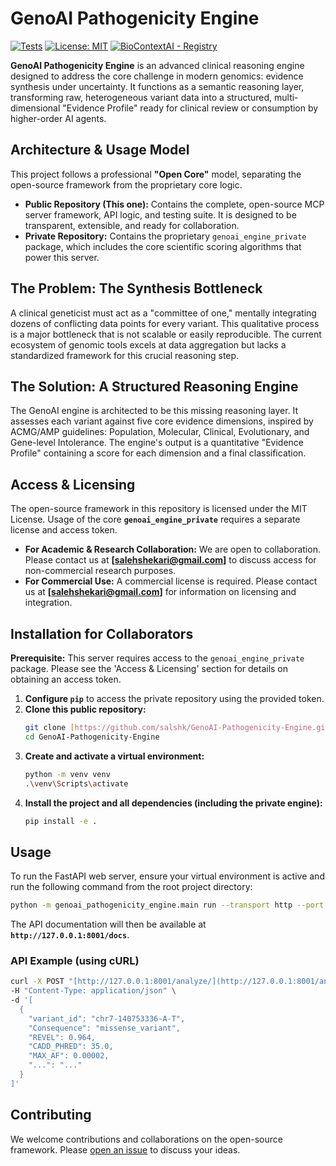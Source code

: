 # GenoAI Pathogenicity Engine

[![Tests](https://img-shields.io/github/actions/workflow/status/salshk/GenoAI-Pathogenicity-Engine/test.yaml?branch=main)](https://github.com/salshk/GenoAI-Pathogenicity-Engine/actions/workflows/test.yaml)
[![License: MIT](https://img-shields.io/badge/License-MIT-yellow.svg)](https://opensource.org/licenses/MIT)
[![BioContextAI - Registry](https://img-shields.io/badge/Registry-package?style=flat&label=BioContextAI&labelColor=%23fff&color=%233555a1&link=https%3A%2F%2Fbiocontext.ai%2Fregistry)](https://biocontext.ai/registry)

**GenoAI Pathogenicity Engine** is an advanced clinical reasoning engine designed to address the core challenge in modern genomics: evidence synthesis under uncertainty. It functions as a semantic reasoning layer, transforming raw, heterogeneous variant data into a structured, multi-dimensional "Evidence Profile" ready for clinical review or consumption by higher-order AI agents.

## Architecture & Usage Model

This project follows a professional **"Open Core"** model, separating the open-source framework from the proprietary core logic.

* **Public Repository (This one):** Contains the complete, open-source MCP server framework, API logic, and testing suite. It is designed to be transparent, extensible, and ready for collaboration.
* **Private Repository:** Contains the proprietary `genoai_engine_private` package, which includes the core scientific scoring algorithms that power this server.

## The Problem: The Synthesis Bottleneck

A clinical geneticist must act as a "committee of one," mentally integrating dozens of conflicting data points for every variant. This qualitative process is a major bottleneck that is not scalable or easily reproducible. The current ecosystem of genomic tools excels at data aggregation but lacks a standardized framework for this crucial reasoning step.

## The Solution: A Structured Reasoning Engine

The GenoAI engine is architected to be this missing reasoning layer. It assesses each variant against five core evidence dimensions, inspired by ACMG/AMP guidelines: Population, Molecular, Clinical, Evolutionary, and Gene-level Intolerance. The engine's output is a quantitative "Evidence Profile" containing a score for each dimension and a final classification.

## Access & Licensing

The open-source framework in this repository is licensed under the MIT License. Usage of the core **`genoai_engine_private`** requires a separate license and access token.

* **For Academic & Research Collaboration:** We are open to collaboration. Please contact us at **[salehshekari@gmail.com]** to discuss access for non-commercial research purposes.
* **For Commercial Use:** A commercial license is required. Please contact us at **[salehshekari@gmail.com]** for information on licensing and integration.

## Installation for Collaborators

**Prerequisite:** This server requires access to the `genoai_engine_private` package. Please see the 'Access & Licensing' section for details on obtaining an access token.

1.  **Configure `pip`** to access the private repository using the provided token.
2.  **Clone this public repository:**
    ```bash
    git clone [https://github.com/salshk/GenoAI-Pathogenicity-Engine.git](https://github.com/salshk/GenoAI-Pathogenicity-Engine.git)
    cd GenoAI-Pathogenicity-Engine
    ```
3.  **Create and activate a virtual environment:**
    ```bash
    python -m venv venv
    .\venv\Scripts\activate
    ```
4.  **Install the project and all dependencies (including the private engine):**
    ```bash
    pip install -e .
    ```

## Usage

To run the FastAPI web server, ensure your virtual environment is active and run the following command from the root project directory:
```bash
python -m genoai_pathogenicity_engine.main run --transport http --port 8001
```
The API documentation will then be available at **`http://127.0.0.1:8001/docs`**.

### API Example (using cURL)

```bash
curl -X POST "[http://127.0.0.1:8001/analyze/](http://127.0.0.1:8001/analyze/)" \
-H "Content-Type: application/json" \
-d '[
  {
    "variant_id": "chr7-140753336-A-T",
    "Consequence": "missense_variant",
    "REVEL": 0.964,
    "CADD_PHRED": 35.0,
    "MAX_AF": 0.00002,
    "...": "..." 
  }
]'
```

## Contributing

We welcome contributions and collaborations on the open-source framework. Please [open an issue](https://github.com/salshk/GenoAI-Pathogenicity-Engine/issues) to discuss your ideas.